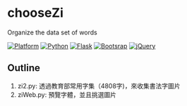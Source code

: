 # chooseZi

Organize the data set of words

[![Platform](https://img.shields.io/badge/Platform-macOS-lightgrey.svg)](https://www.python.org)
[![Python](https://img.shields.io/badge/python-3.8.5-orange.svg)](https://www.python.org)
[![Flask](https://img.shields.io/badge/Flask-1.1.2-blue.svg)](https://flask.palletsprojects.com/en/1.1.x/)
[![Bootsrap](https://img.shields.io/badge/Bootstrap-4.5.2-blue.svg)](https://getbootstrap.com)
[![jQuery](https://img.shields.io/badge/jQuery-3.5.1-blue.svg)](https://getbootstrap.com)

## Outline

1. zi2.py: 透過教育部常用字集（4808字)，來收集書法字圖片
2. ziWeb.py: 預覽字體，並且挑選圖片
